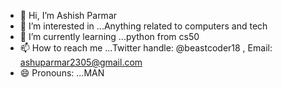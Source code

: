 - 👋 Hi, I’m Ashish Parmar
- 👀 I’m interested in ...Anything related to computers and tech
- 🌱 I’m currently learning ...python from cs50
- 📫 How to reach me ...Twitter handle: @beastcoder18 , Email: ashuparmar2305@gmail.com
- 😄 Pronouns: ...MAN 

<!---
ashu-parmar19/ashu-parmar19 is a ✨ special ✨ repository because its `README.md` (this file) appears on your GitHub profile.
You can click the Preview link to take a look at your changes.
--->
